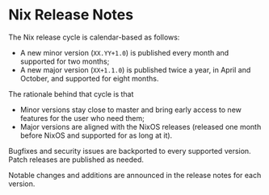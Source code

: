 # Nix Release Notes

The Nix release cycle is calendar-based as follows:

- A new minor version (`XX.YY+1.0`) is published every month and supported for two months;
- A new major version (`XX+1.1.0`) is published twice a year, in April and October, and supported for eight months.

The rationale behind that cycle is that
- Minor versions stay close to master and bring early access to new features for the user who need them;
- Major versions are aligned with the NixOS releases (released one month before NixOS and supported for as long at it).

Bugfixes and security issues are backported to every supported version.
Patch releases are published as needed.

Notable changes and additions are announced in the release notes for each version.
